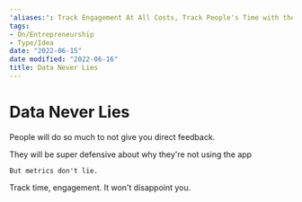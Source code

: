 ```yaml
---
'aliases:': Track Engagement At All Costs, Track People's Time with the App
tags:
- On/Entrepreneurship
- Type/Idea
date: "2022-06-15"
date modified: "2022-06-16"
title: Data Never Lies
---
```


# Data Never Lies
People will do so much to not give you direct feedback.

They will be super defensive about why they're not using the app

```ad-important
But metrics don't lie.
```

Track time, engagement. It won't disappoint you.
